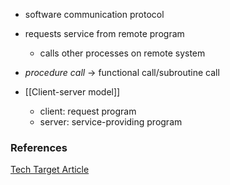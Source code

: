 - software communication protocol
- requests service from remote program
	- calls other processes on remote system
- *procedure call* -> functional call/subroutine call

- [[Client-server model]]
	- client: request program
	- server: service-providing program

### References
 [Tech Target Article](https://www.techtarget.com/searchapparchitecture/definition/Remote-Procedure-Call-RPC)
 